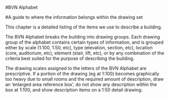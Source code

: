 #BVN Alphabet

#A guide to where the information belongs within the drawing set

This chapter is a detailed listing of the items we use to describe a building.

The BVN Alphabet breaks the building into drawing groups. Each drawing group of the alphabet contains certain types of information, and is grouped either by scale (<span class="highlight-red">1:100</span>, <span class="highlight-red">1:50</span>, etc), type (elevation, section, etc), location (core, auditorium, etc), element (stair, lift, etc), or by any combination of the criteria best suited for the purpose of describing the building.

The drawing scales assigned to the letters of the BVN Alphabet are prescriptive. If a portion of the drawing (eg at <span class="highlight-red">1:100</span>) becomes graphically too heavy due to small rooms and the required amount of description, draw an ‘enlarged area reference box’, do not show any description within the box at <span class="highlight-red">1:100</span>, and show description items on a <span class="highlight-red">1:50</span> detail drawing.